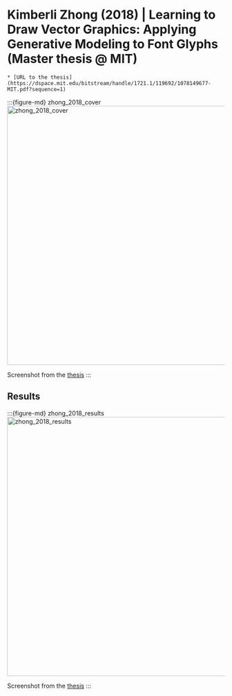 # Kimberli Zhong (2018) | Learning to Draw Vector Graphics: Applying Generative Modeling to Font Glyphs (Master thesis @ MIT)


```{admonition} Available resources at a glance
* [URL to the thesis](https://dspace.mit.edu/bitstream/handle/1721.1/119692/1078149677-MIT.pdf?sequence=1)
```


:::{figure-md} zhong_2018_cover
<img src="zhong_2018_cover.png" alt="zhong_2018_cover" width="600px">

Screenshot from the [thesis](https://dspace.mit.edu/bitstream/handle/1721.1/119692/1078149677-MIT.pdf?sequence=1)
:::


## Results

:::{figure-md} zhong_2018_results
<img src="zhong_2018_results.png" alt="zhong_2018_results" width="600px">

Screenshot from the [thesis](https://dspace.mit.edu/bitstream/handle/1721.1/119692/1078149677-MIT.pdf?sequence=1)
:::
